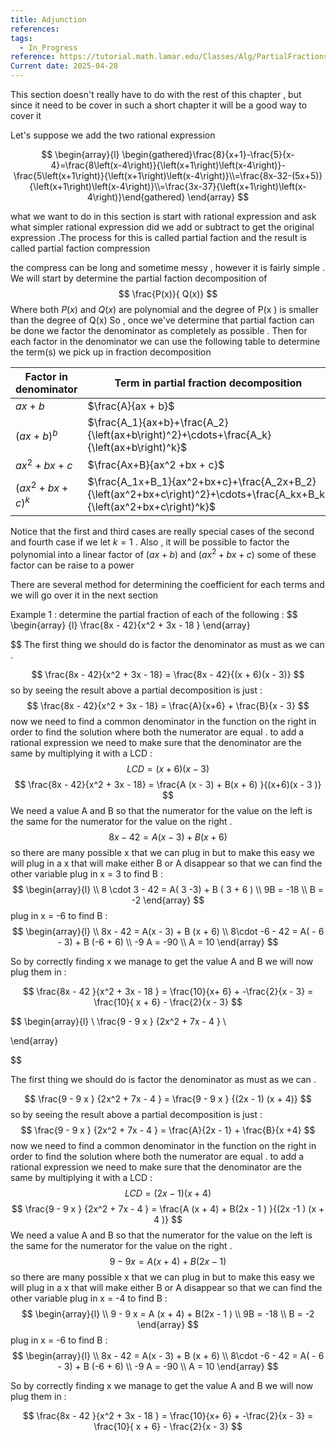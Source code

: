 ```yaml
---
title: Adjunction
references: 
tags:
  - In_Progress
reference: https://tutorial.math.lamar.edu/Classes/Alg/PartialFractions.aspx
Current date: 2025-04-28
---
```

This section doesn't really have to  do with the rest of this chapter , but since it need to be cover in such a short chapter it will be a good way to cover it  


Let's suppose we add the two rational expression 


$$
 \begin{array}{l}
\begin{gathered}\frac{8}{x+1}-\frac{5}{x-4}=\frac{8\left(x-4\right)}{\left(x+1\right)\left(x-4\right)}-\frac{5\left(x+1\right)}{\left(x+1\right)\left(x-4\right)}\\=\frac{8x-32-(5x+5)}{\left(x+1\right)\left(x-4\right)}\\=\frac{3x-37}{\left(x+1\right)\left(x-4\right)}\end{gathered}
\end{array}
$$

what we  want to do in this section is start with  rational  expression and ask what simpler rational expression did we add or subtract to get the original expression .The process for this is called partial faction  and the result is called partial faction compression 

the compress can be long and sometime messy , however  it is fairly simple . We will start by determine the partial faction decomposition of  
$$
\frac{P(x)}{ Q(x)}
$$
Where both  $P(x)$ and  $Q(x)$ are polynomial and the degree of P(x ) is smaller than the degree of  Q(x)
So  ,  once we've determine  that partial faction can  be done we factor the denominator as completely as possible  . Then for  each factor in the denominator we can use the following table to determine the term(s)  we pick up in fraction  decomposition 


| Factor in denominator | Term  in partial fraction decomposition                                                                                 |
| --------------------- | ----------------------------------------------------------------------------------------------------------------------- |
| $ax +b$<br>           | $\frac{A}{ax + b}$                                                                                                      |
| $(ax+b)^b$            | $\frac{A_1}{ax+b}+\frac{A_2}{\left(ax+b\right)^2}+\cdots+\frac{A_k}{\left(ax+b\right)^k}$                               |
| $ax^2 +bx+c$          | $\frac{Ax+B}{ax^2 +bx +  c}$                                                                                            |
| $(ax^2 +bx + c)^k$    | $\frac{A_1x+B_1}{ax^2+bx+c}+\frac{A_2x+B_2}{\left(ax^2+bx+c\right)^2}+\cdots+\frac{A_kx+B_k}{\left(ax^2+bx+c\right)^k}$ |

Notice that the first and third cases are really special cases of the second and fourth case if we let $k=1$ . Also , it will be possible to factor the polynomial into a linear factor of $(ax + b)$  and $(ax^2 +bx +c)$ some of these factor can be raise to a power

There are several method for determining the coefficient for each terms and we will go over it in the next section 


Example 1 : determine the partial fraction of each of the following  : 
$$
\begin{array} {l}
\frac{8x -  42}{x^2 + 3x  - 18 } 
\end{array}

$$ 
The first thing we should do is factor the denominator as must as we can  .  

$$
\frac{8x - 42}{x^2  +  3x  - 18} =  \frac{8x - 42}{(x + 6)(x  - 3)} 
$$
so  by seeing the result above a partial decomposition is just : 
$$
\frac{8x - 42}{x^2   +   3x  - 18}  =  \frac{A}{x+6}  +  \frac{B}{x - 3}
$$
now we need to find a common denominator  in the function on the right in order to find the solution where both  the numerator are equal  . to add a rational expression  we need to make sure that the denominator are the same by multiplying it with a LCD  : 
$$
LCD  =    (x  + 6) (x  - 3)
$$
$$
\frac{8x - 42}{x^2   +   3x  - 18}  =  \frac{A (x  - 3) + B(x  +  6) }{(x+6)(x - 3 )} 
$$ 
We need a value A and B  so that the numerator for the value on the left is the same for the numerator for the value on the right . 
$$
8x   - 42  =   A(x  - 3) + B (x   +  6)
$$
so there are many possible x that we can  plug in but to make this easy we will plug in a x  that will make either B or A disappear so that we can find the other variable 
plug in  x  = 3 to find B  : 
$$
 \begin{array}{l} \\
 8 \cdot  3  -  42  = A( 3  -3) +  B  ( 3 + 6 )    \\
9B  =  -18   \\
B =  -2  
\end{array}
$$
plug in  x  = -6 to find B  : 
$$
\begin{array}{l} \\
8x   - 42  =   A(x  - 3) + B (x   +  6)  \\
8\cdot  -6  - 42  =   A( - 6 - 3) + B (-6   +  6)  \\
-9  A  =   -90   \\
A  =  10  
\end{array}
$$

So  by correctly  finding x we manage to get the value A and B  we will now plug them in : 

$$
\frac{8x  - 42 }{x^2 +  3x  - 18 }   = \frac{10}{x+ 6}   + -\frac{2}{x - 3}  = \frac{10}{ x + 6}  - \frac{2}{x - 3}
$$





$$
\begin{array}{l} \\
\frac{9 -  9 x } {2x^2   +  7x - 4 }       \\

\end{array}

$$

The first thing we should do is factor the denominator as must as we can  .  

$$
\frac{9 -  9 x } {2x^2   +  7x - 4 }   = \frac{9 -  9 x } {(2x - 1) (x  + 4)} 
$$
so  by seeing the result above a partial decomposition is just : 
$$
\frac{9 -  9 x } {2x^2   +  7x - 4 }    =  \frac{A}{2x - 1}  +  \frac{B}{x +4}
$$
now we need to find a common denominator  in the function on the right in order to find the solution where both  the numerator are equal  . to add a rational expression  we need to make sure that the denominator are the same by multiplying it with a LCD  : 
$$
LCD  =    (2x   -1 ) (x  +  4 )
$$
$$
\frac{9 -  9 x } {2x^2   +  7x - 4 }     =  \frac{A (x  +  4) + B(2x  - 1 ) }{(2x   -1 ) (x  +  4 )} 
$$ 
We need a value A and B  so that the numerator for the value on the left is the same for the numerator for the value on the right . 
$$
9 -  9 x  =  A (x  +  4) + B(2x  - 1 )
$$
so there are many possible x that we can  plug in but to make this easy we will plug in a x  that will make either B or A disappear so that we can find the other variable 
plug in  x  = -4 to find B  : 
$$
 \begin{array}{l} \\
9 -  9 x  =  A (x  +  4) + B(2x  - 1 )   \\
9B  =  -18   \\
B =  -2  
\end{array}
$$
plug in  x  = -6 to find B  : 
$$
\begin{array}{l} \\
8x   - 42  =   A(x  - 3) + B (x   +  6)  \\
8\cdot  -6  - 42  =   A( - 6 - 3) + B (-6   +  6)  \\
-9  A  =   -90   \\
A  =  10  
\end{array}
$$

So  by correctly  finding x we manage to get the value A and B  we will now plug them in : 

$$
\frac{8x  - 42 }{x^2 +  3x  - 18 }   = \frac{10}{x+ 6}   + -\frac{2}{x - 3}  = \frac{10}{ x + 6}  - \frac{2}{x - 3}
$$
